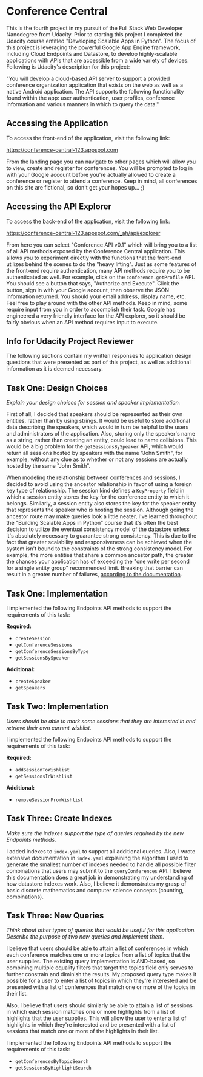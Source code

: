 # Conference Central

This is the fourth project in my pursuit of the Full Stack Web Developer
Nanodegree from Udacity. Prior to starting this project I completed the
Udacity course entitled "Developing Scalable Apps in Python". The focus
of this project is leveraging the powerful Google App Engine framework,
including Cloud Endpoints and Datastore, to develop highly-scalable
applications with APIs that are accessible from a wide variety of devices.
Following is Udacity's description for this project:

"You will develop a cloud-based API server to support a provided conference
organization application that exists on the web as well as a native Android
application. The API supports the following functionality found within the
app: user authentication, user profiles, conference information and various
manners in which to query the data."


## Accessing the Application

To access the front-end of the application, visit the following link:

https://conference-central-123.appspot.com

From the landing page you can navigate to other pages which will allow you
to view, create and register for conferences. You will be prompted to log
in with your Google account before you're actually allowed to create a
conference or register to attend a conference. Keep in mind, all conferences
on this site are fictional, so don't get your hopes up... ;)


## Accessing the API Explorer

To access the back-end of the application, visit the following link:

https://conference-central-123.appspot.com/_ah/api/explorer

From here you can select "Conference API v0.1" which will bring you to a list
of all API methods exposed by the Conference Central application. This allows
you to experiment directly with the functions that the front-end utilizes
behind the scenes to do the "heavy lifting". Just as some features of the
front-end require authentication, many API methods require you to be
authenticated as well. For example, click on the `conference.getProfile` API.
You should see a button that says, "Authorize and Execute". Click the button,
sign in with your Google account, then observe the JSON information returned.
You should your email address, display name, etc. Feel free to play around
with the other API methods. Keep in mind, some require input from you in
order to accomplish their task. Google has engineered a very friendly
interface for the API explorer, so it should be fairly obvious when an API
method requires input to execute.


## Info for Udacity Project Reviewer

The following sections contain my written responses to application design
questions that were presented as part of this project, as well as additional
information as it is deemed necessary.


## Task One: Design Choices

*Explain your design choices for session and speaker implementation.*

First of all, I decided that speakers should be represented as their own
entities, rather than by using strings. It would be useful to store
additional data describing the speakers, which would in turn be helpful
to the users and administrators of the application. Also, storing only
the speaker's name as a string, rather than creating an entity, could lead
to name collisions. This would be a big problem for the `getSessionsBySpeaker`
API, which would return all sessions hosted by speakers with the name
"John Smith", for example, without any clue as to whether or not any sessions
are actually hosted by the same "John Smith".

When modeling the relationship between conferences and sessions, I decided
to avoid using the ancestor relationship in favor of using a foreign key
type of relationship. The session kind defines a `KeyProperty` field in which
a session entity stores the key for the conference entity to which it belongs.
Similarly, a session entity also stores the key for the speaker entity that
represents the speaker who is hosting the session. Although going the ancestor route
may make queries look a little neater, I've learned throughout the
"Building Scalable Apps in Python" course that it's often the best decision to
utilize the eventual consistency model of the datastore unless it's absolutely
necessary to guarantee strong consistency. This is due to the fact that greater
scalability and responsiveness can be achieved when the system isn't bound to
the constraints of the strong consistency model. For example, the more entities
that share a common ancestor path, the greater the chances your application
has of exceeding the "one write per second for a single entity group" recommended
limit. Breaking that barrier can result in a greater number of failures, [according
to the documentation](https://cloud.google.com/appengine/articles/scaling/contention).


## Task One: Implementation

I implemented the following Endpoints API methods to support the requirements of
this task:

**Required:**
- `createSession`
- `getConferenceSessions`
- `getConferenceSessionsByType`
- `getSessionsBySpeaker`

**Additional:**
- `createSpeaker`
- `getSpeakers`


## Task Two: Implementation

*Users should be able to mark some sessions that they are interested in and
retrieve their own current wishlist.*

I implemented the following Endpoints API methods to support the requirements of
this task:

**Required:**
- `addSessionToWishlist`
- `getSessionsInWishlist`

**Additional:**
- `removeSessionFromWishlist`


## Task Three: Create Indexes

*Make sure the indexes support the type of queries required by the new
Endpoints methods.*

I added indexes to `index.yaml` to support all additional queries. Also, I wrote
extensive documentation in `index.yaml` explaining the algorithm I used to generate
the smallest number of indexes needed to handle all possible filter combinations that
users may submit to the `queryConferences` API. I believe this documentation does a great
job in demonstrating my understanding of how datastore indexes work. Also, I believe
it demonstrates my grasp of basic discrete mathematics and computer science concepts
(counting, combinations).


## Task Three: New Queries

*Think about other types of queries that would be useful for this application. Describe
the purpose of two new queries and implement them.*

I believe that users should be able to attain a list of conferences in which each
conference matches one or more topics from a list of topics that the user supplies.
The existing query implementation is AND-based, so combining multiple equality filters
that target the topics field only serves to further constrain and diminish the results.
My proposed query type makes it possible for a user to enter a list of topics in which
they're interested and be presented with a list of conferences that match one or more
of the topics in their list.

Also, I believe that users should similarly be able to attain a list of sessions in
which each session matches one or more highlights from a list of highlights that the
user supplies. This will allow the user to enter a list of highlights in which
they're interested and be presented with a list of sessions that match one or more
of the highlights in their list.

I implemented the following Endpoints API methods to support the requirements of
this task:

- `getConferencesByTopicSearch`
- `getSessionsByHighlightSearch`

